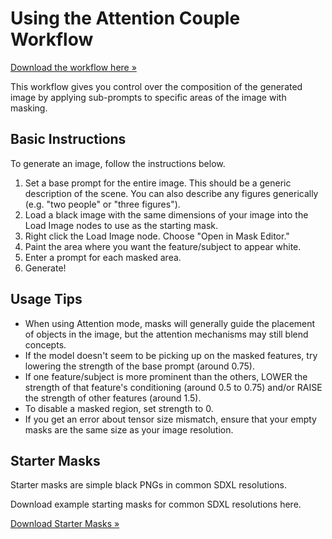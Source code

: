 # Using the Attention Couple Workflow

[Download the workflow here &raquo;](https://github.com/roblaughter/comfyui-workflows/blob/main/AttentionCouple.json)

This workflow gives you control over the composition of the generated image by applying sub-prompts to specific areas of the image with masking. 

## Basic Instructions
To generate an image, follow the instructions below. 

1. Set a base prompt for the entire image. This should be a generic description of the scene. You can also describe any figures generically (e.g. "two people" or "three figures").
2. Load a black image with the same dimensions of your image into the Load Image nodes to use as the starting mask. 
3. Right click the Load Image node. Choose "Open in Mask Editor."
4. Paint the area where you want the feature/subject to appear  white. 
5. Enter a prompt for each masked area. 
6. Generate!

## Usage Tips

* When using Attention mode, masks will generally guide the placement of objects in the image, but the attention mechanisms may still blend concepts. 
* If the model doesn't seem to be picking up on the masked features, try lowering the strength of the base prompt (around 0.75). 
* If one feature/subject is more prominent than the others, LOWER the strength of that feature's conditioning (around 0.5 to 0.75) and/or RAISE the strength of other features (around 1.5).
* To disable a masked region, set strength to 0. 
* If you get an error about tensor size mismatch, ensure that your empty masks are the same size as your image resolution. 

## Starter Masks
Starter masks are simple black PNGs in common SDXL resolutions. 

Download example starting masks for common SDXL resolutions here.

[Download Starter Masks &raquo;](https://github.com/roblaughter/comfyui-workflows/docs/masks.zip)
